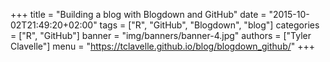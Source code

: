+++
title = "Building a blog with Blogdown and GitHub"
date = "2015-10-02T21:49:20+02:00"
tags = ["R", "GitHub", "Blogdown", "blog"]
categories = ["R", "GitHub"]
banner = "img/banners/banner-4.jpg"
authors = ["Tyler Clavelle"]
menu = "https://tclavelle.github.io/blog/blogdown_github/"
+++
